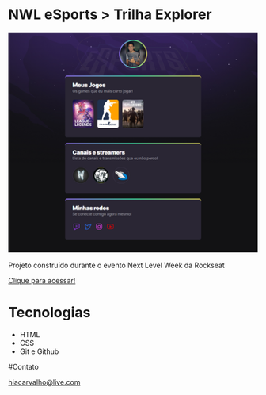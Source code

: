 # NWL eSports > Trilha Explorer

![preview](./.github/preview.png)

Projeto construído durante o evento Next Level Week da Rockseat

[Clique para acessar!](https://hiacarvalho.github.io/nwl-esports-explorer/)

# Tecnologias

- HTML
- CSS
- Git e Github

#Contato

hiacarvalho@live.com
